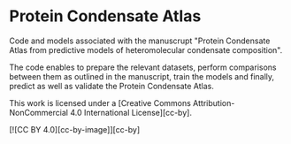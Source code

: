 # Protein Condensate Atlas

Code and models associated with the manuscrupt "Protein Condensate Atlas from predictive models of heteromolecular condensate composition".

The code enables to prepare the relevant datasets, perform comparisons between them as outlined in the manuscript, train the models and finally, predict as well as validate the Protein Condensate Atlas.




This work is licensed under a
[Creative Commons Attribution-NonCommercial 4.0 International License][cc-by].

[![CC BY 4.0][cc-by-image]][cc-by]

